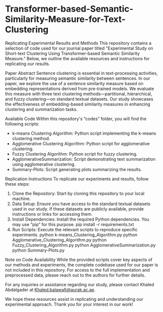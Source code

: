 # Transformer-based-Semantic-Similarity-Measure-for-Text-Clustering
Replicating Experimental Results and Methods
This repository contains a selection of code used for our journal paper titled "Experimental Study on Short-text Clustering Using Transformer-based Semantic Similarity Measure." Below, we outline the available resources and instructions for replicating our results.

Paper Abstract
Sentence clustering is essential in text-processing activities, particularly for measuring semantic similarity between sentences. In our paper, we explore the use of a sentence similarity measure based on embedding representations derived from pre-trained models. We evaluate this measure with three text clustering methods—partitional, hierarchical, and fuzzy clustering—on standard textual datasets. Our study showcases the effectiveness of embedding-based similarity measures in enhancing clustering and summarization tasks.

Available Code
Within this repository's “codes” folder, you will find the following scripts:
- k-means Clustering Algorithm: Python script implementing the k-means clustering method.
- Agglomerative Clustering Algorithm: Python script for agglomerative clustering.
- Fuzzy Clustering Algorithm: Python script for fuzzy clustering.
- AgglomerativeSummarization: Script demonstrating text summarization using agglomerative clustering.
- Summary-Plots: Script generating plots summarizing the results.

Replication Instructions
To replicate our experiments and results, follow these steps:
1. Clone the Repository: Start by cloning this repository to your local machine.
2. Data Setup: Ensure you have access to the standard textual datasets used in our study. If these datasets are publicly available, provide instructions or links for accessing them.
3. Install Dependencies: Install the required Python dependencies. You may use “pip” for this purpose.
   pip install -r requirements.txt
4. Run Scripts: Execute the relevant scripts to reproduce specific experiments.
   python k-means_Clustering_Algorithm.py
   python Agglomerative_Clustering_Algorithm.py
   python Fuzzy_Clustering_Algorithm.py
   python AgglomerativeSummarization.py
   python Summary-Plots.py
   
Note on Code Availability
While the provided scripts cover key aspects of our methods and experiments, the complete codebase used for our paper is not included in this repository. For access to the full implementation and preprocessed data, please reach out to the authors for further details.

For any inquiries or assistance regarding our study, please contact Khaled Abdalgader at Khaled.balawafi@aurak.ac.ae.

We hope these resources assist in replicating and understanding our experimental approach. Thank you for your interest in our work!

